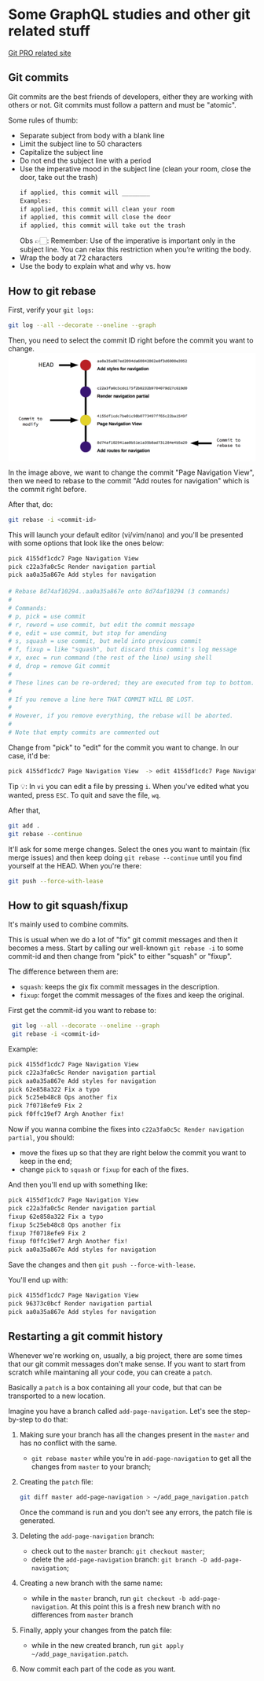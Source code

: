 # Some GraphQL studies and other git related stuff

[Git PRO related site](https://about.gitlab.com/blog/2018/06/07/keeping-git-commit-history-clean/)

## Git commits
Git commits are the best friends of developers, either they are working with others or not.
Git commits must follow a pattern and must be "atomic".

Some rules of thumb:
- Separate subject from body with a blank line
- Limit the subject line to 50 characters
- Capitalize the subject line
- Do not end the subject line with a period
- Use the imperative mood in the subject line (clean your room, close the door, take out the trash)
    ```txt
    if applied, this commit will ________
    Examples:
    if applied, this commit will clean your room
    if applied, this commit will close the door
    if applied, this commit will take out the trash
    ```
    Obs 👉🏻: Remember: Use of the imperative is important only in the subject line. You can relax this restriction when you’re writing the body.
- Wrap the body at 72 characters
- Use the body to explain what and why vs. how

## How to git rebase
First, verify your `git logs`:
```bash
git log --all --decorate --oneline --graph 
```

Then, you need to select the commit ID right before the commit you want to change.
<img src="./docs/img/GitRebase.png" align="center">
<caption>In the image above, we want to change the commit "Page Navigation View", then we need to rebase to the commit "Add routes for navigation" which is the commit right before.</caption>

After that, do:
```bash
git rebase -i <commit-id>
```
This will launch your default editor (vi/vim/nano) and you'll be presented with some options that look like the ones below:
```bash
pick 4155df1cdc7 Page Navigation View
pick c22a3fa0c5c Render navigation partial
pick aa0a35a867e Add styles for navigation

# Rebase 8d74af10294..aa0a35a867e onto 8d74af10294 (3 commands)
#
# Commands:
# p, pick = use commit
# r, reword = use commit, but edit the commit message
# e, edit = use commit, but stop for amending
# s, squash = use commit, but meld into previous commit
# f, fixup = like "squash", but discard this commit's log message
# x, exec = run command (the rest of the line) using shell
# d, drop = remove Git commit
#
# These lines can be re-ordered; they are executed from top to bottom.
#
# If you remove a line here THAT COMMIT WILL BE LOST.
#
# However, if you remove everything, the rebase will be aborted.
#
# Note that empty commits are commented out
```
Change from "pick" to "edit" for the commit you want to change. In our case, it'd be:
```bash
pick 4155df1cdc7 Page Navigation View  -> edit 4155df1cdc7 Page Navigation View
```

<quote>Tip 💡: In `vi` you can edit a file by pressing `i`. When you've edited what you wanted, press `ESC`. To quit and save the file, `wq`.</quote>

After that,
```bash
git add .
git rebase --continue
```

It'll ask for some merge changes. Select the ones you want to maintain (fix merge issues) and then keep doing `git rebase --continue` until you find yourself at the HEAD.
When you're there:
```bash
git push --force-with-lease
```

## How to git squash/fixup
It's mainly used to combine commits.

This is usual when we do a lot of "fix" git commit messages and then it becomes a mess.
Start by calling our well-known `git rebase -i` to some commit-id and then change from 
"pick" to either "squash" or "fixup".

The difference between them are:
- `squash`: keeps the gix fix commit messages in the description.
- `fixup`: forget the commit messages of the fixes and keep the original.

First get the commit-id you want to rebase to:
```bash
 git log --all --decorate --oneline --graph
 git rebase -i <commit-id>
```
Example:
```txt
pick 4155df1cdc7 Page Navigation View
pick c22a3fa0c5c Render navigation partial
pick aa0a35a867e Add styles for navigation
pick 62e858a322 Fix a typo
pick 5c25eb48c8 Ops another fix
pick 7f0718efe9 Fix 2
pick f0ffc19ef7 Argh Another fix!
```

Now if you wanna combine the fixes into `c22a3fa0c5c Render navigation partial`, you should:
- move the fixes up so that they are right below the commit you want to keep in the end;
- change `pick` to `squash` or `fixup` for each of the fixes.

And then you'll end up with something like:
```txt
pick 4155df1cdc7 Page Navigation View
pick c22a3fa0c5c Render navigation partial
fixup 62e858a322 Fix a typo
fixup 5c25eb48c8 Ops another fix
fixup 7f0718efe9 Fix 2
fixup f0ffc19ef7 Argh Another fix!
pick aa0a35a867e Add styles for navigation
```

Save the changes and then `git push --force-with-lease`.

You'll end up with:
```txt
pick 4155df1cdc7 Page Navigation View
pick 96373c0bcf Render navigation partial
pick aa0a35a867e Add styles for navigation
```

## Restarting a git commit history
Whenever we're working on, usually, a big project, there are some times that our git commit messages don't
make sense.
If you want to start from scratch while maintaning all your code, you can create a `patch`.

Basically a `patch` is a box containing all your code, but that can be transported to a new location.

Imagine you have a branch called `add-page-navigation`. Let's see the step-by-step to do that:

1) Making sure your branch has all the changes present in the `master` and has no conflict with the same.
    - `git rebase master` while you're in `add-page-navigation` to get all the changes from `master` to your branch;

2) Creating the `patch` file:
    ```bash
    git diff master add-page-navigation > ~/add_page_navigation.patch
    ```
    Once the command is run and you don't see any errors, the patch file is generated.

3) Deleting the `add-page-navigation` branch:
    - check out to the `master` branch: `git checkout master`;
    - delete the `add-page-navigation` branch: `git branch -D add-page-navigation`;

4) Creating a new branch with the same name:
    - while in the `master` branch, run `git checkout -b add-page-navigation`.
    At this point this is a fresh new branch with no differences from `master` branch

5) Finally, apply your changes from the patch file:
    - while in the new created branch, run `git apply ~/add_page_navigation.patch`.

6) Now commit each part of the code as you want.
    
    